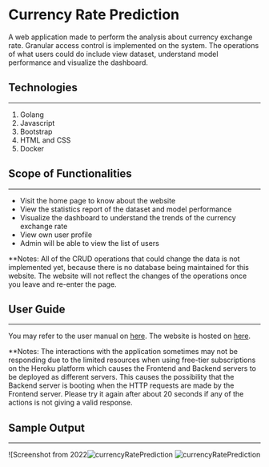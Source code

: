 # Currency Rate Prediction
A web application made to perform the analysis about currency exchange rate. Granular access control is implemented on the system. The operations of what users could do include view dataset, understand model performance and visualize the dashboard.

## Technologies
---
1) Golang
2) Javascript
3) Bootstrap
4) HTML and CSS
5) Docker

## Scope of Functionalities
---
- Visit the home page to know about the website
- View the statistics report of the dataset and model performance
- Visualize the dashboard to understand the trends of the currency exchange rate
- View own user profile
- Admin will be able to view the list of users

**Notes: All of the CRUD operations that could change the data is not implemented yet, because there is no database being maintained for this website. The website will not reflect the changes of the operations once you leave and re-enter the page.

## User Guide
---
You may refer to the user manual on <a class="font-weight-bolder" href="https://github.com/onghengkiat/CurrencyRatePrediction/blob/main/Documentation/User%20Manual.pdf"> here</a>.
The website is hosted on <a class="font-weight-bolder" href="https://currency-exchange-rate-fe.herokuapp.com/"> here</a>.

**Notes: The interactions with the application sometimes may not be responding due to the limited resources when using free-tier subscriptions on the Heroku platform which causes the Frontend and Backend servers to be deployed as different servers. This causes the possibility that the Backend server is booting when the HTTP requests are made by the Frontend server. Please try it again after about 20 seconds if any of the actions is not giving a valid response.


## Sample Output
---
![Screenshot from 2022![currencyRatePrediction](https://user-images.githubusercontent.com/55527104/164434375-b56c4b55-2873-4bb2-a876-4fa4148f60d8.png)
![currencyRatePrediction](https://user-images.githubusercontent.com/55527104/164434420-8c73c9f7-b7df-44d2-9261-ab45726324b3.png)
